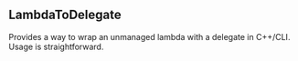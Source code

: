 ## LambdaToDelegate

Provides a way to wrap an unmanaged lambda with a delegate in C++/CLI. Usage is straightforward. 
